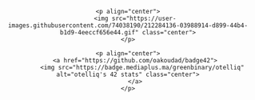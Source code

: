 
  <style>
        body {
            text-align: center;
        }

        .center {
            display: block;
            margin: 0 auto;
        }
    </style>

    <p align="center">
        <img src="https://user-images.githubusercontent.com/74038190/212284136-03988914-d899-44b4-b1d9-4eeccf656e44.gif" class="center">
    </p>

    <p align="center">
        <a href="https://github.com/oakoudad/badge42">
            <img src="https://badge.mediaplus.ma/greenbinary/otelliq" alt="otelliq's 42 stats" class="center">
        </a>
    </p>

